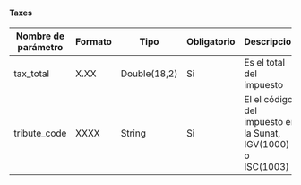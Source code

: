 #### Taxes
Nombre de parámetro | Formato | Tipo | Obligatorio | Descripcion 
------------ | ------------- | ------------- | ------------- | -------------
tax_total | X.XX| Double(18,2) | Si | Es el total del impuesto
tribute_code | XXXX | String | Si | El el código del impuesto en la Sunat, IGV(1000) o ISC(1003)
